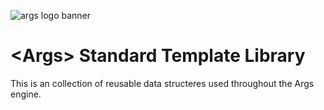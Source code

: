 ![args logo banner](https://cdn.discordapp.com/attachments/448616491416551438/700405124589420675/Args-banner-long.png)
# \<Args\> Standard Template Library
This is an collection of reusable data structeres used throughout the Args engine.
